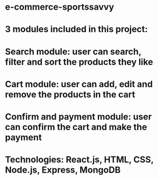 # e-commerce-sportssavvy
# 3 modules included in this project:
# Search module: user can search, filter and sort the products they like
# Cart module: user can add, edit and remove the products in the cart
# Confirm and payment module: user can confirm the cart and make the payment 

# Technologies: React.js, HTML, CSS, Node.js, Express, MongoDB

